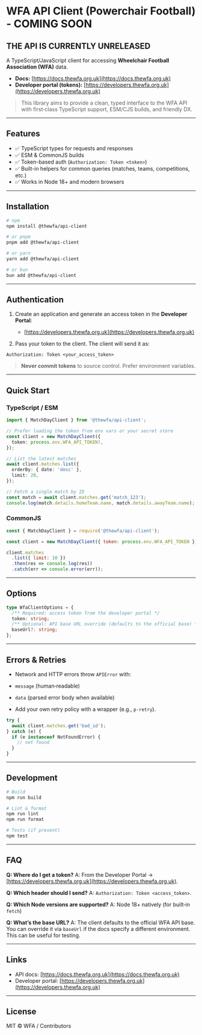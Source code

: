 # WFA API Client (Powerchair Football) - COMING SOON

## THE API IS CURRENTLY UNRELEASED

A TypeScript/JavaScript client for accessing **Wheelchair Football Association (WFA)** data.

* **Docs:** [https://docs.thewfa.org.uk](https://docs.thewfa.org.uk)
* **Developer portal (tokens):** [https://developers.thewfa.org.uk](https://developers.thewfa.org.uk)

> This library aims to provide a clean, typed interface to the WFA API with first‑class TypeScript support, ESM/CJS builds, and friendly DX.

---

## Features

* ✅ TypeScript types for requests and responses
* ✅ ESM & CommonJS builds
* ✅ Token-based auth (`Authorization: Token <token>`)
* ✅ Built-in helpers for common queries (matches, teams, competitions, etc.)
* ✅ Works in Node 18+ and modern browsers

---

## Installation

```bash
# npm
npm install @thewfa/api-client

# or pnpm
pnpm add @thewfa/api-client

# or yarn
yarn add @thewfa/api-client

# or bun
bun add @thewfa/api-client
```

---

## Authentication

1. Create an application and generate an access token in the **Developer Portal**:

   * [https://developers.thewfa.org.uk](https://developers.thewfa.org.uk)
2. Pass your token to the client. The client will send it as:

```
Authorization: Token <your_access_token>
```

> **Never commit tokens** to source control. Prefer environment variables.

---

## Quick Start

### TypeScript / ESM

```ts
import { MatchDayClient } from '@thewfa/api-client';

// Prefer loading the token from env vars or your secret store
const client = new MatchDayClient({
  token: process.env.WFA_API_TOKEN!,
});

// List the latest matches
await client.matches.list({
  orderBy: { date: 'desc' },
  limit: 20,
});

// Fetch a single match by ID
const match = await client.matches.get('match_123');
console.log(match.details.homeTeam.name, match.details.awayTeam.name);
```

### CommonJS

```js
const { MatchDayClient } = require('@thewfa/api-client');

const client = new MatchDayClient({ token: process.env.WFA_API_TOKEN });

client.matches
  .list({ limit: 10 })
  .then(res => console.log(res))
  .catch(err => console.error(err));
```

---

## Options

```ts
type WfaClientOptions = {
  /** Required: access token from the developer portal */
  token: string;
  /** Optional: API base URL override (defaults to the official base) */
  baseUrl?: string;
};
```

---

## Errors & Retries

* Network and HTTP errors throw `APIError` with:

* `message` (human‑readable)
* `data` (parsed error body when available)
* Add your own retry policy with a wrapper (e.g., `p-retry`).

```ts
try {
  await client.matches.get('bad_id');
} catch (e) {
  if (e instanceof NotFoundError) {
    // not found
  }
}
```


---

## Development

```bash
# Build
npm run build

# Lint & format
npm run lint
npm run format

# Tests (if present)
npm test
```

---

## FAQ

**Q: Where do I get a token?**
A: From the Developer Portal → [https://developers.thewfa.org.uk](https://developers.thewfa.org.uk).

**Q: Which header should I send?**
A: `Authorization: Token <access_token>`.

**Q: Which Node versions are supported?**
A: Node 18+ natively (for built‑in `fetch`)

**Q: What’s the base URL?**
A: The client defaults to the official WFA API base. You can override it via `baseUrl` if the docs specify a different environment. This can be useful for testing.

---

## Links

* API docs: [https://docs.thewfa.org.uk](https://docs.thewfa.org.uk)
* Developer portal: [https://developers.thewfa.org.uk](https://developers.thewfa.org.uk)

---

## License

MIT © WFA / Contributors
